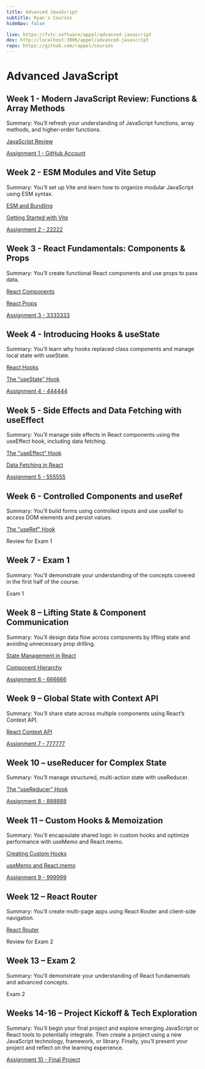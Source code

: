 ```yaml
---
title: Advanced JavaScript
subtitle: Ryan's Courses
hideNav: false

live: https://fvtc.software/appel/advanced-javascript
dev: http://localhost:3006/appel/advanced-javascript
repo: https://github.com/rappel/courses
---
```


# Advanced JavaScript

## Week 1 - Modern JavaScript Review: Functions & Array Methods

Summary: You’ll refresh your understanding of JavaScript functions, array methods, and higher-order functions.

[JavaScript Review](/appel/advanced-javascript/javascript-review)

[Assignment 1 - GitHub Account](/appel/advanced-javascript/assignments/github-account)

## Week 2 - ESM Modules and Vite Setup

Summary: You’ll set up Vite and learn how to organize modular JavaScript using ESM syntax.

[ESM and Bundling](/appel/advanced-javascript/esm-and-bundling)

[Getting Started with Vite](/appel/advanced-javascript/getting-started-with-vite)

[Assignment 2 - 22222](/appel/advanced-javascript/assignments/22222)

## Week 3 - React Fundamentals: Components & Props

Summary: You’ll create functional React components and use props to pass data.

[React Components](/appel/advanced-javascript/components)

[React Props](/appel/advanced-javascript/props)

[Assignment 3 - 3333333](/appel/advanced-javascript/assignments/3333333)

## Week 4 - Introducing Hooks & useState

Summary: You’ll learn why hooks replaced class components and manage local state with useState.

[React Hooks](/appel/advanced-javascript/hooks)

[The "useState" Hook](/appel/advanced-javascript/usestate)

[Assignment 4 - 444444](/appel/advanced-javascript/assignments/444444)

## Week 5 - Side Effects and Data Fetching with useEffect

Summary: You’ll manage side effects in React components using the useEffect hook, including data fetching.

[The "useEffect" Hook](/appel/advanced-javascript/useeffect)

[Data Fetching in React](/appel/advanced-javascript/data-fetching)

[Assignment 5 - 555555](/appel/advanced-javascript/assignments/555555)

## Week 6 - Controlled Components and useRef

Summary: You’ll build forms using controlled inputs and use useRef to access DOM elements and persist values.

[The "useRef" Hook](/appel/advanced-javascript/useref)

Review for Exam 1

## Week 7 - Exam 1

Summary: You’ll demonstrate your understanding of the concepts covered in the first half of the course.

Exam 1

## Week 8 – Lifting State & Component Communication

Summary: You’ll design data flow across components by lifting state and avoiding unnecessary prop drilling.

[State Management in React](/appel/advanced-javascript/state-management)

[Component Hierarchy](/appel/advanced-javascript/component-hierarchy)

[Assignment 6 - 666666](/appel/advanced-javascript/assignments/666666)

## Week 9 – Global State with Context API

Summary: You’ll share state across multiple components using React’s Context API.

[React Context API](/appel/advanced-javascript/context-api)

[Assignment 7 - 777777](/appel/advanced-javascript/assignments/777777)

## Week 10 – useReducer for Complex State

Summary: You’ll manage structured, multi-action state with useReducer.

[The "useReducer" Hook](/appel/advanced-javascript/usereducer)

[Assignment 8 - 888888](/appel/advanced-javascript/assignments/888888)

## Week 11 – Custom Hooks & Memoization

Summary: You’ll encapsulate shared logic in custom hooks and optimize performance with useMemo and React.memo.

[Creating Custom Hooks](/appel/advanced-javascript/custom-hooks)

[useMemo and React.memo](/appel/advanced-javascript/usememo-and-react-memo)

[Assignment 9 - 999999](/appel/advanced-javascript/assignments/999999)

## Week 12 – React Router

Summary: You’ll create multi-page apps using React Router and client-side navigation.

[React Router](/appel/advanced-javascript/react-router)

Review for Exam 2

## Week 13 – Exam 2

Summary: You’ll demonstrate your understanding of React fundamentals and advanced concepts.

Exam 2

## Weeks 14-16 – Project Kickoff & Tech Exploration

Summary: You’ll begin your final project and explore emerging JavaScript or React tools to potentially integrate. Then create a project using a new JavaScript technology, framework, or library. Finally, you’ll present your project and reflect on the learning experience.

[Assignment 10 - Final Project](/appel/advanced-javascript/assignments/final-project)

